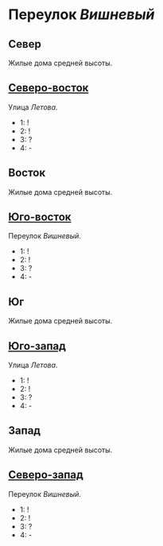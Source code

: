 # Переулок *Вишневый*

## Север

Жилые дома средней высоты.

## [Северо-восток](./590085.md)

Улица *Летова*.

* 1:    !
* 2:    !
* 3:    ?
* 4:    -

## Восток

Жилые дома средней высоты.

## [Юго-восток](./590090.md)

Переулок *Вишневый*.

* 1:    !
* 2:    !
* 3:    ?
* 4:    -

## Юг

Жилые дома средней высоты.

## [Юго-запад](./585090.md)

Улица *Летова*.

* 1:    !
* 2:    !
* 3:    ?
* 4:    -

## Запад

Жилые дома средней высоты.

## [Северо-запад](./585085.md)

Переулок *Вишневый*.

* 1:    !
* 2:    !
* 3:    ?
* 4:    -
